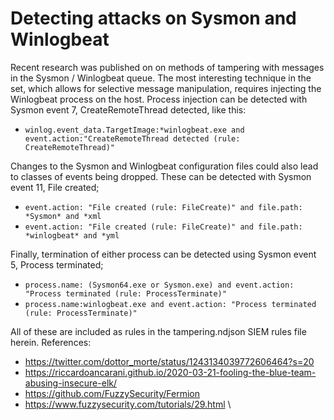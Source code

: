 # Detecting attacks on Sysmon and Winlogbeat

Recent research was published on on methods of tampering with messages in the Sysmon / Winlogbeat queue. The most interesting technique in the set, which allows for selective message manipulation, requires injecting the Winlogbeat process on the host. Process injection can be detected with Sysmon event 7, CreateRemoteThread detected, like this:

- `winlog.event_data.TargetImage:*winlogbeat.exe and event.action:"CreateRemoteThread detected (rule: CreateRemoteThread)"`

Changes to the Sysmon and Winlogbeat configuration files could also lead to classes of events being dropped. These can be detected with Sysmon event 11, File created;

- `event.action: "File created (rule: FileCreate)" and file.path: *Sysmon* and *xml`
- `event.action: "File created (rule: FileCreate)" and file.path: *winlogbeat* and *yml`

Finally, termination of either process can be detected using Sysmon event 5, Process terminated;

- `process.name: (Sysmon64.exe or Sysmon.exe) and event.action: "Process terminated (rule: ProcessTerminate)"`
- `process.name:winlogbeat.exe and event.action: "Process terminated (rule: ProcessTerminate)"`

All of these are included as rules in the tampering.ndjson SIEM rules file herein. References:

- https://twitter.com/dottor_morte/status/1243134039772606464?s=20
- https://riccardoancarani.github.io/2020-03-21-fooling-the-blue-team-abusing-insecure-elk/
- https://github.com/FuzzySecurity/Fermion
- https://www.fuzzysecurity.com/tutorials/29.html
\
